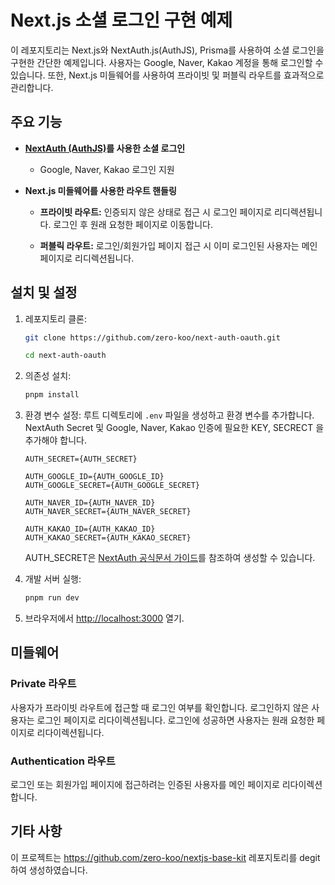 # Next.js 소셜 로그인 구현 예제

이 레포지토리는 Next.js와 NextAuth.js(AuthJS), Prisma를 사용하여 소셜 로그인을 구현한 간단한 예제입니다. 사용자는 Google, Naver, Kakao 계정을 통해 로그인할 수 있습니다. 또한, Next.js 미들웨어를 사용하여 프라이빗 및 퍼블릭 라우트를 효과적으로 관리합니다.

## 주요 기능

- **[NextAuth (AuthJS)](https://authjs.dev/)를 사용한 소셜 로그인**
  - Google, Naver, Kakao 로그인 지원


- **Next.js 미들웨어를 사용한 라우트 핸들링**

  - **프라이빗 라우트:** 인증되지 않은 상태로 접근 시 로그인 페이지로 리디렉션됩니다. 로그인 후 원래 요청한 페이지로 이동합니다.

  - **퍼블릭 라우트:** 로그인/회원가입 페이지 접근 시 이미 로그인된 사용자는 메인 페이지로 리디렉션됩니다.

## 설치 및 설정

1. 레포지토리 클론:
   ```bash
   git clone https://github.com/zero-koo/next-auth-oauth.git
   
   cd next-auth-oauth
   ```

2. 의존성 설치:
   ```bash
   pnpm install
   ```

3. 환경 변수 설정:
   루트 디렉토리에 `.env` 파일을 생성하고 환경 변수를 추가합니다. NextAuth Secret 및 Google, Naver, Kakao 인증에 필요한 KEY, SECRECT 을 추가해야 합니다.

   ```plaintext
   AUTH_SECRET={AUTH_SECRET}

   AUTH_GOOGLE_ID={AUTH_GOOGLE_ID}
   AUTH_GOOGLE_SECRET={AUTH_GOOGLE_SECRET}

   AUTH_NAVER_ID={AUTH_NAVER_ID}
   AUTH_NAVER_SECRET={AUTH_NAVER_SECRET}

   AUTH_KAKAO_ID={AUTH_KAKAO_ID}
   AUTH_KAKAO_SECRET={AUTH_KAKAO_SECRET}
   ```

   AUTH_SECRET은 [NextAuth 공식문서 가이드](https://authjs.dev/getting-started/installation#setup-environment)를 참조하여 생성할 수 있습니다.

4. 개발 서버 실행:
   ```bash
   pnpm run dev
   ```

5. 브라우저에서 [http://localhost:3000](http://localhost:3000) 열기.


## 미들웨어

### Private 라우트

사용자가 프라이빗 라우트에 접근할 때 로그인 여부를 확인합니다. 로그인하지 않은 사용자는 로그인 페이지로 리다이렉션됩니다. 로그인에 성공하면 사용자는 원래 요청한 페이지로 리다이렉션됩니다.

### Authentication 라우트

로그인 또는 회원가입 페이지에 접근하려는 인증된 사용자를 메인 페이지로 리다이렉션합니다.

## 기타 사항

이 프로젝트는 https://github.com/zero-koo/nextjs-base-kit 레포지토리를 degit 하여 생성하였습니다.
